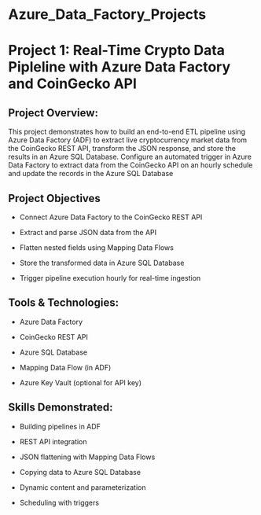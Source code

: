 # Azure_Data_Factory_Projects

# Project 1: Real-Time Crypto Data Pipleline with Azure Data Factory and CoinGecko API

## Project Overview:

This project demonstrates how to build an end-to-end ETL pipeline using Azure Data Factory (ADF) to extract live cryptocurrency market data from the CoinGecko REST API, transform the JSON response, and store the results in an Azure SQL Database. Configure an automated trigger in Azure Data Factory to extract data from the CoinGecko API on an hourly schedule and update the records in the Azure SQL Database

## Project Objectives 
- Connect Azure Data Factory to the CoinGecko REST API

- Extract and parse JSON data from the API

- Flatten nested fields using Mapping Data Flows

- Store the transformed data in Azure SQL Database

- Trigger pipeline execution hourly for real-time ingestion

## Tools & Technologies:
- Azure Data Factory

- CoinGecko REST API

- Azure SQL Database

- Mapping Data Flow (in ADF)

- Azure Key Vault (optional for API key)


## Skills Demonstrated:
- Building pipelines in ADF

- REST API integration

- JSON flattening with Mapping Data Flows

- Copying data to Azure SQL Database

- Dynamic content and parameterization

- Scheduling with triggers
